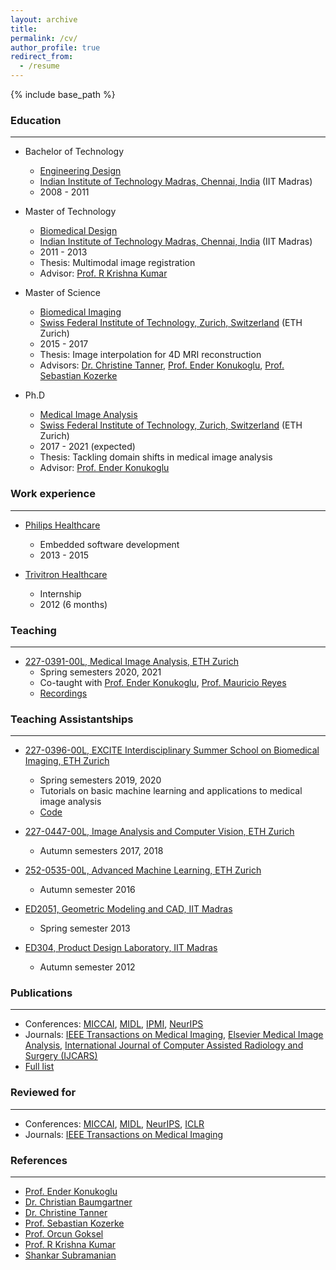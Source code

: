 ```yaml
---
layout: archive
title: 
permalink: /cv/
author_profile: true
redirect_from:
  - /resume
---
```


{% include base_path %}


### Education
---

* Bachelor of Technology
   * [Engineering Design](https://ed.iitm.ac.in/)
   * [Indian Institute of Technology Madras, Chennai, India](https://www.iitm.ac.in/) (IIT Madras)
   * 2008 - 2011

* Master of Technology
   * [Biomedical Design](https://ed.iitm.ac.in/program.html)
   * [Indian Institute of Technology Madras, Chennai, India](https://www.iitm.ac.in/) (IIT Madras)
   * 2011 - 2013
   * Thesis: Multimodal image registration
   * Advisor: [Prof. R Krishna Kumar](https://prof-rkkumar.wixsite.com/personal-page)

* Master of Science
   * [Biomedical Imaging](https://master-biomed.ethz.ch/)
   * [Swiss Federal Institute of Technology, Zurich, Switzerland](https://ethz.ch/en.html) (ETH Zurich)
   * 2015 - 2017
   * Thesis: Image interpolation for 4D MRI reconstruction
   * Advisors: [Dr. Christine Tanner](https://www.bmc.unibas.ch/institute/assistance_tanner.phtml), [Prof. Ender Konukoglu](https://people.ee.ethz.ch/~kender/), [Prof. Sebastian Kozerke](https://ee.ethz.ch/the-department/people-a-z/person-detail.NjE2NDE=.TGlzdC8zMjc5LC0xNjUwNTg5ODIw.html)

* Ph.D
   * [Medical Image Analysis](https://bmic.ee.ethz.ch/)
   * [Swiss Federal Institute of Technology, Zurich, Switzerland](https://ethz.ch/en.html) (ETH Zurich)
   * 2017 - 2021 (expected)
   * Thesis: Tackling domain shifts in medical image analysis
   * Advisor: [Prof. Ender Konukoglu](https://people.ee.ethz.ch/~kender/)


### Work experience
---

* [Philips Healthcare](https://www.philips.co.in/a-w/about-philips/healthcare-innovation-campus.html) 
  * Embedded software development
  * 2013 - 2015

* [Trivitron Healthcare](https://www.trivitron.com/)
  * Internship
  * 2012 (6 months)  

### Teaching
---

* [227-0391-00L, Medical Image Analysis, ETH Zurich](http://www.vvz.ethz.ch/Vorlesungsverzeichnis/lerneinheit.view?lerneinheitId=148945&semkez=2021S&ansicht=KATALOGDATEN&lang=en)
  * Spring semesters 2020, 2021
  * Co-taught with [Prof. Ender Konukoglu](https://people.ee.ethz.ch/~kender/), [Prof. Mauricio Reyes](http://www.mauricioreyes.me/aboutme.html)
  * [Recordings](https://youtube.com/playlist?list=PLED7YdXrsctWQ3hLWNZwiXpgbhrtDQ3d6)

### Teaching Assistantships
---

* [227-0396-00L, EXCITE Interdisciplinary Summer School on Biomedical Imaging, ETH Zurich](http://www.vvz.ethz.ch/Vorlesungsverzeichnis/lerneinheit.view?lerneinheitId=149086&semkez=2021S&ansicht=KATALOGDATEN&lang=en)
  * Spring semesters 2019, 2020
  * Tutorials on basic machine learning and applications to medical image analysis
  * [Code](https://git.ee.ethz.ch/krishnch/excite_2020_machine_learning)

* [227-0447-00L, Image Analysis and Computer Vision, ETH Zurich](http://www.vvz.ethz.ch/Vorlesungsverzeichnis/lerneinheit.view?lerneinheitId=146800&semkez=2021W&ansicht=KATALOGDATEN&lang=en)
  * Autumn semesters 2017, 2018

* [252-0535-00L, Advanced Machine Learning, ETH Zurich](http://www.vvz.ethz.ch/Vorlesungsverzeichnis/lerneinheit.view?lerneinheitId=147750&semkez=2021W&ansicht=KATALOGDATEN&lang=en)
  * Autumn semester 2016

* [ED2051, Geometric Modeling and CAD, IIT Madras](https://ed.iitm.ac.in/~raman/cmme.html)
  * Spring semester 2013

* [ED304, Product Design Laboratory, IIT Madras](https://ed.iitm.ac.in/img/files/Prodect%20Design.pdf)
  * Autumn semester 2012
  
### Publications
---

* Conferences: [MICCAI](http://www.miccai.org/), [MIDL](https://www.midl.io/), [IPMI](https://link.springer.com/conference/ipmi), [NeurIPS](https://nips.cc/)
* Journals: [IEEE Transactions on Medical Imaging](https://ieeexplore.ieee.org/xpl/aboutJournal.jsp?punumber=42), [Elsevier Medical Image Analysis](https://www.journals.elsevier.com/medical-image-analysis), [International Journal of Computer Assisted Radiology and Surgery (IJCARS)](https://www.springer.com/journal/11548)
* [Full list](https://scholar.google.ch/citations?user=neLQ1MQAAAAJ&hl=en)

### Reviewed for
---

* Conferences: [MICCAI](http://www.miccai.org/), [MIDL](https://www.midl.io/), [NeurIPS](https://nips.cc/), [ICLR](https://iclr.cc/)
* Journals: [IEEE Transactions on Medical Imaging](https://ieeexplore.ieee.org/xpl/aboutJournal.jsp?punumber=42)


### References
---

* [Prof. Ender Konukoglu](https://people.ee.ethz.ch/~kender/)
* [Dr. Christian Baumgartner](https://baumgach.github.io/)
* [Dr. Christine Tanner](https://www.bmc.unibas.ch/institute/assistance_tanner.phtml)
* [Prof. Sebastian Kozerke](https://ee.ethz.ch/the-department/people-a-z/person-detail.NjE2NDE=.TGlzdC8zMjc5LC0xNjUwNTg5ODIw.html)
* [Prof. Orcun Goksel](https://people.ee.ethz.ch/~ogoksel/)
* [Prof. R Krishna Kumar](https://prof-rkkumar.wixsite.com/personal-page)
* [Shankar Subramanian](https://www.linkedin.com/in/sankarasubramanian/)
